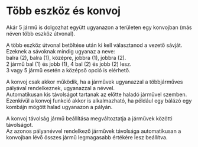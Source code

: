 # Több eszköz és konvoj

  
Akár 5 jármű is dolgozhat együtt ugyanazon a területen egy konvojban (más néven több eszköz útvonal).  

  
A több eszköz útvonal betöltése után ki kell választanod a vezető sávját.  
Ezeknek a sávoknak mindig ugyanaz a neve:  
balra (2), balra (1), középre, jobbra (1), jobbra (2).  
2 jármű bal (1) és jobb (1), 4 bal (2) és jobb (2) lesz.  
3 vagy 5 jármű esetén a középső opció is elérhető.  

  
A konvoj csak akkor működik, ha a járművek ugyanazzal a többjárműves pályával rendelkeznek, ugyanazzal a névvel.  
Automatikusan kis távolságot tartanak az előtte haladó járművel szemben.  
Ezenkívül a konvoj funkció akkor is alkalmazható, ha például egy bálázó egy kombájn mögött halad ugyanazon a pályán.  

  
A konvoj távolság jármű beállítása megváltoztatja a járművek közötti távolságot.  
Az azonos pályanévvel rendelkező járművek távolsága automatikusan a konvojban lévő összes jármű legmagasabb értékére lesz beállítva.  

